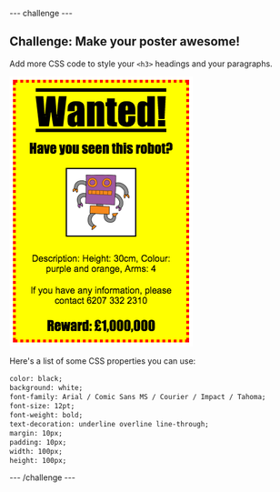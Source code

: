 --- challenge ---
## Challenge: Make your poster awesome!
Add more CSS code to style your `<h3>` headings and your paragraphs. 

![screenshot](images/wanted-final.png)

Here's a list of some CSS properties you can use:

```
color: black;
background: white;
font-family: Arial / Comic Sans MS / Courier / Impact / Tahoma;
font-size: 12pt;
font-weight: bold;
text-decoration: underline overline line-through;
margin: 10px;
padding: 10px;
width: 100px;
height: 100px;
```




--- /challenge ---